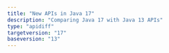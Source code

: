 ```yaml
---
title: "New APIs in Java 17"
description: "Comparing Java 17 with Java 13 APIs"
type: "apidiff"
targetversion: "17"
baseversion: "13"
---
```

